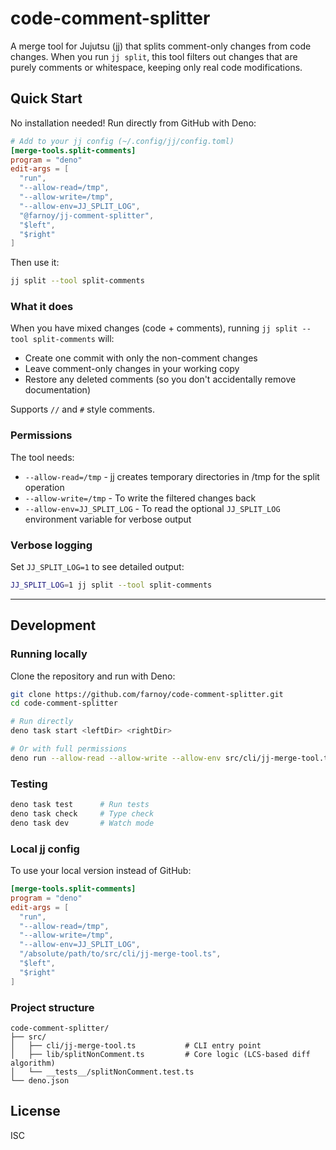 # code-comment-splitter

A merge tool for Jujutsu (jj) that splits comment-only changes from code changes. When you run `jj split`, this tool filters out changes that are purely comments or whitespace, keeping only real code modifications.

## Quick Start

No installation needed! Run directly from GitHub with Deno:

```toml
# Add to your jj config (~/.config/jj/config.toml)
[merge-tools.split-comments]
program = "deno"
edit-args = [
  "run",
  "--allow-read=/tmp",
  "--allow-write=/tmp",
  "--allow-env=JJ_SPLIT_LOG",
  "@farnoy/jj-comment-splitter",
  "$left",
  "$right"
]
```

Then use it:

```bash
jj split --tool split-comments
```

### What it does

When you have mixed changes (code + comments), running `jj split --tool split-comments` will:
- Create one commit with only the non-comment changes
- Leave comment-only changes in your working copy
- Restore any deleted comments (so you don't accidentally remove documentation)

Supports `//` and `#` style comments.

### Permissions

The tool needs:
- `--allow-read=/tmp` - jj creates temporary directories in /tmp for the split operation
- `--allow-write=/tmp` - To write the filtered changes back
- `--allow-env=JJ_SPLIT_LOG` - To read the optional `JJ_SPLIT_LOG` environment variable for verbose output

### Verbose logging

Set `JJ_SPLIT_LOG=1` to see detailed output:

```bash
JJ_SPLIT_LOG=1 jj split --tool split-comments
```

---

## Development

### Running locally

Clone the repository and run with Deno:

```bash
git clone https://github.com/farnoy/code-comment-splitter.git
cd code-comment-splitter

# Run directly
deno task start <leftDir> <rightDir>

# Or with full permissions
deno run --allow-read --allow-write --allow-env src/cli/jj-merge-tool.ts <leftDir> <rightDir>
```

### Testing

```bash
deno task test      # Run tests
deno task check     # Type check
deno task dev       # Watch mode
```

### Local jj config

To use your local version instead of GitHub:

```toml
[merge-tools.split-comments]
program = "deno"
edit-args = [
  "run",
  "--allow-read=/tmp",
  "--allow-write=/tmp",
  "--allow-env=JJ_SPLIT_LOG",
  "/absolute/path/to/src/cli/jj-merge-tool.ts",
  "$left",
  "$right"
]
```

### Project structure

```
code-comment-splitter/
├── src/
│   ├── cli/jj-merge-tool.ts           # CLI entry point
│   ├── lib/splitNonComment.ts         # Core logic (LCS-based diff algorithm)
│   └── __tests__/splitNonComment.test.ts
└── deno.json
```

## License

ISC
